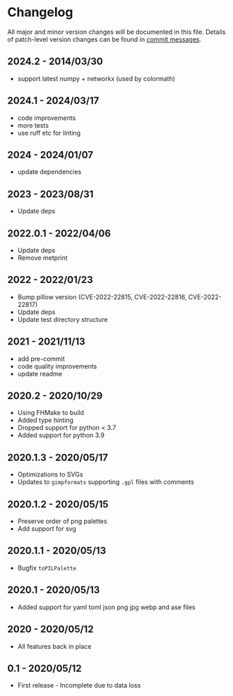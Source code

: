 # Changelog

All major and minor version changes will be documented in this file. Details of
patch-level version changes can be found in [commit messages](../../commits/master).

## 2024.2 - 2014/03/30

- support latest numpy + networkx (used by colormath)

## 2024.1 - 2024/03/17

- code improvements
- more tests
- use ruff etc for linting

## 2024 - 2024/01/07

- update dependencies

## 2023 - 2023/08/31

- Update deps

## 2022.0.1 - 2022/04/06

- Update deps
- Remove metprint

## 2022 - 2022/01/23

- Bump pillow version (CVE-2022-22815, CVE-2022-22816, CVE-2022-22817)
- Update deps
- Update test directory structure

## 2021 - 2021/11/13

- add pre-commit
- code quality improvements
- update readme

## 2020.2 - 2020/10/29

- Using FHMake to build
- Added type hinting
- Dropped support for python < 3.7
- Added support for python 3.9

## 2020.1.3 - 2020/05/17

- Optimizations to SVGs
- Updates to `gimpformats` supporting `.gpl` files with comments

## 2020.1.2 - 2020/05/15

- Preserve order of png palettes
- Add support for svg

## 2020.1.1 - 2020/05/13

- Bugfix `toPILPalette`

## 2020.1 - 2020/05/13

- Added support for yaml toml json png jpg webp and ase files

## 2020 - 2020/05/12

- All features back in place

## 0.1 - 2020/05/12

- First release - Incomplete due to data loss
